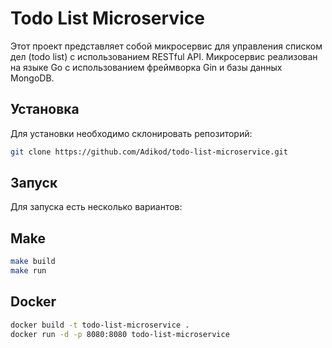 # Todo List Microservice

Этот проект представляет собой микросервис для управления списком дел (todo list) с использованием RESTful API. Микросервис реализован на языке Go с использованием фреймворка Gin и базы данных MongoDB.

## Установка

Для установки необходимо склонировать репозиторий:

```bash 
git clone https://github.com/Adikod/todo-list-microservice.git
```

## Запуск

Для запуска есть несколько вариантов:
## Make
```bash
make build
make run
```
## Docker
```bash
docker build -t todo-list-microservice . 
docker run -d -p 8080:8080 todo-list-microservice
```

